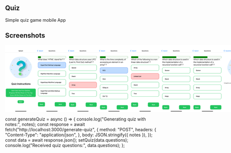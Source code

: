 ## Quiz

Simple quiz game mobile App

## Screenshots

<div style="display:flex;" >
<img src="/screenshots/1.PNG" width="20%" >
<img src="/screenshots/2.PNG" width="20%" >
<img src="/screenshots/3.PNG" width="20%" >
<img src="/screenshots/4.PNG" width="20%" >
<img src="/screenshots/5.PNG" width="20%" >
<img src="/screenshots/6.PNG" width="20%" >
<img src="/screenshots/6.PNG" width="20%" >
<img src="/screenshots/7.PNG" width="20%" >

</div>

const generateQuiz = async () => {
console.log("Generating quiz with notes:", notes);
const response = await fetch("http://localhost:3000/generate-quiz", {
method: "POST",
headers: {
"Content-Type": "application/json",
},
body: JSON.stringify({ notes }),
});
const data = await response.json();
setQuiz(data.questions);
console.log("Received quiz questions:", data.questions);
};
